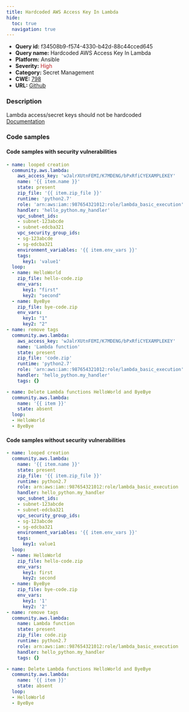 ```yaml
---
title: Hardcoded AWS Access Key In Lambda
hide:
  toc: true
  navigation: true
---
```


<style>
  .highlight .hll {
    background-color: #ff171742;
  }
  .md-content {
    max-width: 1100px;
    margin: 0 auto;
  }
</style>

-   **Query id:** f34508b9-f574-4330-b42d-88c44cced645
-   **Query name:** Hardcoded AWS Access Key In Lambda
-   **Platform:** Ansible
-   **Severity:** <span style="color:#bb2124">High</span>
-   **Category:** Secret Management
-   **CWE:** <a href="https://cwe.mitre.org/data/definitions/798.html" onclick="newWindowOpenerSafe(event, 'https://cwe.mitre.org/data/definitions/798.html')">798</a>
-   **URL:** [Github](https://github.com/Checkmarx/kics/tree/master/assets/queries/ansible/aws/hardcoded_aws_access_key_in_lambda)

### Description
Lambda access/secret keys should not be hardcoded<br>
[Documentation](https://docs.ansible.com/ansible/latest/collections/community/aws/lambda_module.html)

### Code samples
#### Code samples with security vulnerabilities
```yaml title="Positive test num. 1 - yaml file" hl_lines="32 3"
- name: looped creation
  community.aws.lambda:
    aws_access_key: 'wJalrXUtnFEMI/K7MDENG/bPxRfiCYEXAMPLEKEY'
    name: '{{ item.name }}'
    state: present
    zip_file: '{{ item.zip_file }}'
    runtime: 'python2.7'
    role: 'arn:aws:iam::987654321012:role/lambda_basic_execution'
    handler: 'hello_python.my_handler'
    vpc_subnet_ids:
    - subnet-123abcde
    - subnet-edcba321
    vpc_security_group_ids:
    - sg-123abcde
    - sg-edcba321
    environment_variables: '{{ item.env_vars }}'
    tags:
      key1: 'value1'
  loop:
  - name: HelloWorld
    zip_file: hello-code.zip
    env_vars:
      key1: "first"
      key2: "second"
  - name: ByeBye
    zip_file: bye-code.zip
    env_vars:
      key1: "1"
      key2: "2"
- name: remove tags
  community.aws.lambda:
    aws_access_key: 'wJalrXUtnFEMI/K7MDENG/bPxRfiCYEXAMPLEKEY'
    name: 'Lambda function'
    state: present
    zip_file: 'code.zip'
    runtime: 'python2.7'
    role: 'arn:aws:iam::987654321012:role/lambda_basic_execution'
    handler: 'hello_python.my_handler'
    tags: {}

- name: Delete Lambda functions HelloWorld and ByeBye
  community.aws.lambda:
    name: '{{ item }}'
    state: absent
  loop:
  - HelloWorld
  - ByeBye

```


#### Code samples without security vulnerabilities
```yaml title="Negative test num. 1 - yaml file"
- name: looped creation
  community.aws.lambda:
    name: '{{ item.name }}'
    state: present
    zip_file: '{{ item.zip_file }}'
    runtime: python2.7
    role: arn:aws:iam::987654321012:role/lambda_basic_execution
    handler: hello_python.my_handler
    vpc_subnet_ids:
    - subnet-123abcde
    - subnet-edcba321
    vpc_security_group_ids:
    - sg-123abcde
    - sg-edcba321
    environment_variables: '{{ item.env_vars }}'
    tags:
      key1: value1
  loop:
  - name: HelloWorld
    zip_file: hello-code.zip
    env_vars:
      key1: first
      key2: second
  - name: ByeBye
    zip_file: bye-code.zip
    env_vars:
      key1: '1'
      key2: '2'
- name: remove tags
  community.aws.lambda:
    name: Lambda function
    state: present
    zip_file: code.zip
    runtime: python2.7
    role: arn:aws:iam::987654321012:role/lambda_basic_execution
    handler: hello_python.my_handler
    tags: {}

- name: Delete Lambda functions HelloWorld and ByeBye
  community.aws.lambda:
    name: '{{ item }}'
    state: absent
  loop:
  - HelloWorld
  - ByeBye

```

